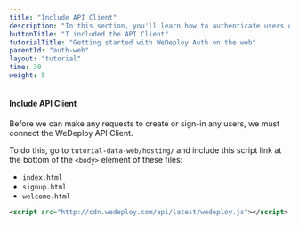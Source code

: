 ```yaml
---
title: "Include API Client"
description: "In this section, you'll learn how to authenticate users on the web using the WeDeploy API Client."
buttonTitle: "I included the API Client"
tutorialTitle: "Getting started with WeDeploy Auth on the web"
parentId: "auth-web"
layout: "tutorial"
time: 30
weight: 5
---
```


#### Include API Client

Before we can make any requests to create or sign-in any users, we must connect the WeDeploy API Client.

To do this, go to `tutorial-data-web/hosting/` and include this script link at the bottom of the `<body>` element of these files:

<ul class="checklist">
	<li><code>index.html</code></li>
	<li><code>signup.html</code></li>
	<li><code>welcome.html</code></li>
</ul>

```xml
<script src="http://cdn.wedeploy.com/api/latest/wedeploy.js"></script>
```



      
